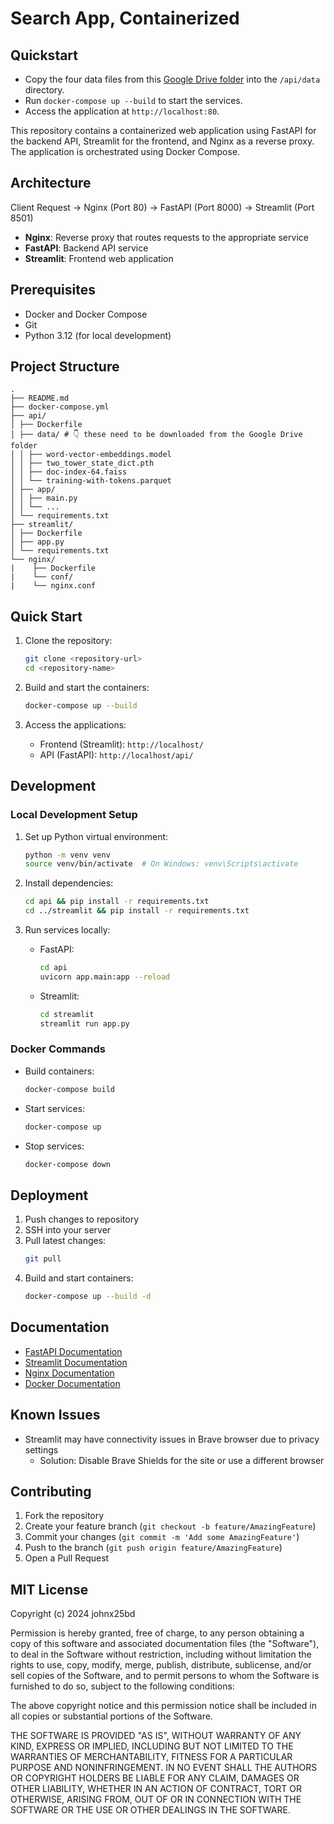 # Search App, Containerized

## Quickstart

- Copy the four data files from this [Google Drive folder](https://drive.google.com/drive/folders/16aTFOtnjFngyJLgHIHA8S8n23hF9tItP?usp=drive_link) into the `/api/data` directory.
- Run `docker-compose up --build` to start the services.
- Access the application at `http://localhost:80`.

This repository contains a containerized web application using FastAPI for the backend API, Streamlit for the frontend, and Nginx as a reverse proxy. The application is orchestrated using Docker Compose.

## Architecture

Client Request → Nginx (Port 80) → FastAPI (Port 8000)
→ Streamlit (Port 8501)

- **Nginx**: Reverse proxy that routes requests to the appropriate service
- **FastAPI**: Backend API service
- **Streamlit**: Frontend web application

## Prerequisites

- Docker and Docker Compose
- Git
- Python 3.12 (for local development)

## Project Structure

```
.
├── README.md
├── docker-compose.yml
├── api/
│ ├── Dockerfile
│ ├── data/ # 👇 these need to be downloaded from the Google Drive folder
│ │ ├── word-vector-embeddings.model
│ │ ├── two_tower_state_dict.pth
│ │ ├── doc-index-64.faiss
│ │ └── training-with-tokens.parquet
│ ├── app/
│ │ ├── main.py
│ │ └── ...
│ └── requirements.txt
├── streamlit/
│ ├── Dockerfile
│ ├── app.py
│ └── requirements.txt
└── nginx/
|    ├── Dockerfile
|    └── conf/
|    └── nginx.conf
```

## Quick Start

1. Clone the repository:
   ```bash
   git clone <repository-url>
   cd <repository-name>
   ```

2. Build and start the containers:
   ```bash
   docker-compose up --build
   ```

3. Access the applications:
   - Frontend (Streamlit): `http://localhost/`
   - API (FastAPI): `http://localhost/api/`

## Development

### Local Development Setup

1. Set up Python virtual environment:
   ```bash
   python -m venv venv
   source venv/bin/activate  # On Windows: venv\Scripts\activate
   ```

2. Install dependencies:
   ```bash
   cd api && pip install -r requirements.txt
   cd ../streamlit && pip install -r requirements.txt
   ```

3. Run services locally:
   - FastAPI:
     ```bash
     cd api
     uvicorn app.main:app --reload
     ```
   - Streamlit:
     ```bash
     cd streamlit
     streamlit run app.py
     ```

### Docker Commands

- Build containers:
  ```bash
  docker-compose build
  ```

- Start services:
  ```bash
  docker-compose up
  ```

- Stop services:
  ```bash
  docker-compose down
  ```

## Deployment

1. Push changes to repository
2. SSH into your server
3. Pull latest changes:
   ```bash
   git pull
   ```
4. Build and start containers:
   ```bash
   docker-compose up --build -d
   ```

## Documentation

- [FastAPI Documentation](https://fastapi.tiangolo.com/)
- [Streamlit Documentation](https://docs.streamlit.io/)
- [Nginx Documentation](https://nginx.org/en/docs/)
- [Docker Documentation](https://docs.docker.com/)

## Known Issues

- Streamlit may have connectivity issues in Brave browser due to privacy settings
  - Solution: Disable Brave Shields for the site or use a different browser

## Contributing

1. Fork the repository
2. Create your feature branch (`git checkout -b feature/AmazingFeature`)
3. Commit your changes (`git commit -m 'Add some AmazingFeature'`)
4. Push to the branch (`git push origin feature/AmazingFeature`)
5. Open a Pull Request

## MIT License

Copyright (c) 2024 johnx25bd

Permission is hereby granted, free of charge, to any person obtaining a copy
of this software and associated documentation files (the "Software"), to deal
in the Software without restriction, including without limitation the rights
to use, copy, modify, merge, publish, distribute, sublicense, and/or sell
copies of the Software, and to permit persons to whom the Software is
furnished to do so, subject to the following conditions:

The above copyright notice and this permission notice shall be included in all
copies or substantial portions of the Software.

THE SOFTWARE IS PROVIDED "AS IS", WITHOUT WARRANTY OF ANY KIND, EXPRESS OR
IMPLIED, INCLUDING BUT NOT LIMITED TO THE WARRANTIES OF MERCHANTABILITY,
FITNESS FOR A PARTICULAR PURPOSE AND NONINFRINGEMENT. IN NO EVENT SHALL THE
AUTHORS OR COPYRIGHT HOLDERS BE LIABLE FOR ANY CLAIM, DAMAGES OR OTHER
LIABILITY, WHETHER IN AN ACTION OF CONTRACT, TORT OR OTHERWISE, ARISING FROM,
OUT OF OR IN CONNECTION WITH THE SOFTWARE OR THE USE OR OTHER DEALINGS IN THE
SOFTWARE.
